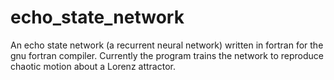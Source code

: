 # echo_state_network
An echo state network (a recurrent neural network) written in fortran for the gnu fortran compiler. Currently the program trains the network to reproduce chaotic motion about a Lorenz attractor.
